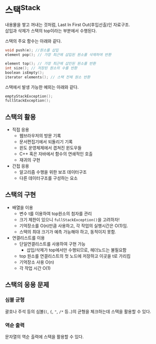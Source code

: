 # 스택<sup>Stack</sup>
내용물을 쌓고 꺼내는 것처럼, Last In First Out(후입선출)인 자료구조.   
삽입과 삭제가 스택의 top이라는 부분에서 수행된다.

스택의 주요 함수는 아래와 같다.
```c
void push(e); //원소를 삽입
element pop(); // 가장 최근에 삽입된 원소를 삭제하여 반환

element top(); // 가장 최근에 삽인된 원소를 반환
int size(); // 저장된 원소의 수를 반환
boolean isEmpty();
iterator elements(); // 스택 전체 원소 반환
```

스택에서 발생 가능한 예외는 아래와 같다.
```c
emptyStackException();
fullStackException();
```

## 스택의 활용
- 직접 응용
	- 웹브라우저의 방문 기록
	- 문서편집기에서 되돌리기 기록
	- 윈도 운영체제에서 겹쳐진 윈도우들
	- C++ 혹은 자바에서 함수의 연쇄적인 호출
	- 재귀의 구현
- 간접 응용
	- 알고리즘 수행을 위한 보조 데이터구조
	- 다른 데이터구조를 구성하는 요소

## 스택의 구현
- 배열을 이용
	- 변수 t를 이용하여 top원소의 첨자를 관리
	- 크기 제한이 있으니 `fullStackException()`을 고려하자!
	- 기억장소를 O(n)만큼 사용하고, 각 작업의 실행시간은 O(1)임.
	- 스택의 최대 크기가 예측 가능해야 하고, 동적이지 못함.
- 연결리스트를 이용
	- 단일연결리스트를 사용하여 구현 가능
		- 삽입/삭제가 top에서만 수행되므로, 헤더노드는 불필요함
	- top 원소를 연결리스트의 첫 노드에 저장하고 이곳을 t로 가리킴
	- 기억장소 사용 O(n)
	- 각 작업 시간 O(1)

## 스택의 응용 문제
### 심볼 균형
괄호나 주석 등의 심볼(`(`, `{`, `"`, `/*` 등..)의 균형을 체크하는데 스택을 활용할 수 있다.

### 역순 출력
문자열의 역순 출력에 스택을 활용할 수 있다.